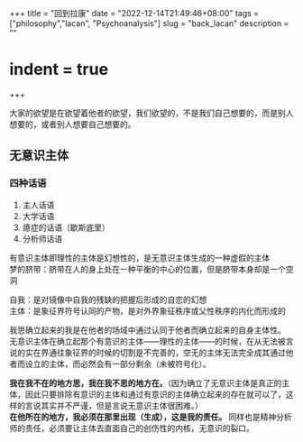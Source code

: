 +++
 title = "回到拉康" 
 date = "2022-12-14T21:49:46+08:00" 
 tags = ["philosophy","lacan", "Psychoanalysis"] 
 slug = "back_lacan"
 description = ""
 # indent = true
+++

大家的欲望是在欲望着他者的欲望，我们欲望的，不是我们自己想要的，而是别人想要的，或者别人想要自己想要的。
## 无意识主体

### 四种话语
1. 主人话语
2. 大学话语
3. 癔症的话语（歇斯底里）
4. 分析师话语

有意识主体即理性的主体是幻想性的，是无意识主体生成的一种虚假的主体           
梦的脐带：脐带在人的身上处在一种平衡的中心的位置，但是脐带本身却是一个空洞


自我：是对镜像中自我的残缺的把握后形成的自恋的幻想              
主体：是象征界符号认同的产物，是对外界象征秩序或父性秩序的内化而形成的           

我思确立起来的我是在他者的场域中通过认同于他者而确立起来的自身主体性。
无意识主体在确立起那个有意识的主体——理性的主体——的时候，在从无法被言说的实在界通往象征界的时候的切割是不完善的，空无的主体无法完全成其通过他者而设立的主体，而必然会有一部分剩余（未被符号化）。

**我在我不在的地方思，我在我不思的地方在。**（因为确立了无意识主体是真正的主体，因此只要排除有意识的主体和通过有意识的主体确立起来的存在就可以了，这样的言说其实并不严谨，但是言说无意识主体很困难。）                      
**在他所在的地方，我必须在那里出现（生成），这是我的责任。** 同样也是精神分析师的责任，必须要让主体去直面自己的创伤性的内核，无意识的裂口。